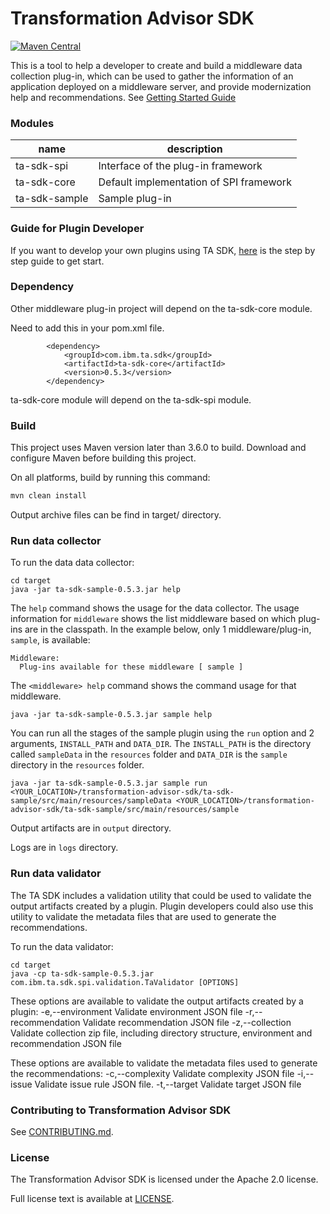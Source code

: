 # Transformation Advisor SDK

[![Maven Central](https://maven-badges.herokuapp.com/maven-central/com.ibm.ta.sdk/ta-sdk/badge.svg)](https://maven-badges.herokuapp.com/maven-central/com.ibm.ta.sdk/ta-sdk)

This is a tool to help a developer to create and build a middleware data collection plug-in, which can be used to gather the information of an application deployed on a middleware server, and provide modernization help and recommendations.  See [Getting Started Guide](docs/GettingStarted.md)

### Modules

name| description
--- | ---
ta-sdk-spi | Interface of the plug-in framework
ta-sdk-core | Default implementation of SPI framework
ta-sdk-sample | Sample plug-in

### Guide for Plugin Developer
If you want to develop your own plugins using TA SDK,  [here](https://github.com/IBM/transformation-advisor-sdk/wiki/Transformation-Advisor-SDK-Plugin-Developer-Guide) is the step by step guide to get start.

### Dependency
Other middleware plug-in project will depend on the ta-sdk-core module.

Need to add this in your pom.xml file.
```
        <dependency>
            <groupId>com.ibm.ta.sdk</groupId>
            <artifactId>ta-sdk-core</artifactId>
            <version>0.5.3</version>
        </dependency>
```
ta-sdk-core module will depend on the ta-sdk-spi module.

### Build
This project uses Maven version later than 3.6.0 to build. Download and configure Maven before building this project.

On all platforms, build by running this command:
```bash
mvn clean install
```
Output archive files can be find in target/ directory.

### Run data collector
To run the data data collector:
```
cd target
java -jar ta-sdk-sample-0.5.3.jar help
```

The `help` command shows the usage for the data collector. The usage information for `middleware` shows the list
middleware based on which plug-ins are in the classpath. In the example below, only 1 middleware/plug-in, `sample`, 
is available:
```
Middleware:
  Plug-ins available for these middleware [ sample ]
```
The `<middleware> help` command shows the command usage for that middleware.
```
java -jar ta-sdk-sample-0.5.3.jar sample help
```

You can run all the stages of the sample plugin using the `run` option and 2 arguments, `INSTALL_PATH` and `DATA_DIR`.
The `INSTALL_PATH` is the directory called `sampleData` in the `resources` folder and `DATA_DIR` is the `sample` directory in the `resources` folder.
```
java -jar ta-sdk-sample-0.5.3.jar sample run <YOUR_LOCATION>/transformation-advisor-sdk/ta-sdk-sample/src/main/resources/sampleData <YOUR_LOCATION>/transformation-advisor-sdk/ta-sdk-sample/src/main/resources/sample
``` 

Output artifacts are in `output` directory.

Logs are in `logs` directory.

### Run data validator
The TA SDK includes a validation utility that could be used to validate the output artifacts created by a 
plugin. Plugin developers could also use this utility to validate the metadata files that are used to generate 
the recommendations.

To run the data validator:
```
cd target
java -cp ta-sdk-sample-0.5.3.jar com.ibm.ta.sdk.spi.validation.TaValidator [OPTIONS]
```

These options are available to validate the output artifacts created by a plugin:
 -e,--environment <arg>      Validate environment JSON file
 -r,--recommendation <arg>   Validate recommendation JSON file
 -z,--collection <arg>       Validate collection zip file, including directory structure, environment and 
recommendation JSON file


These options are available to validate the metadata files used to generate the recommendations:
 -c,--complexity <arg>       Validate complexity JSON file
 -i,--issue <arg>            Validate issue rule JSON file.
 -t,--target <arg>           Validate target JSON file
 

### Contributing to Transformation Advisor SDK
See [CONTRIBUTING.md](CONTRIBUTING.md).

### License
The Transformation Advisor SDK is licensed under the Apache 2.0 license. 

Full license text is available at [LICENSE](./LICENSE).

